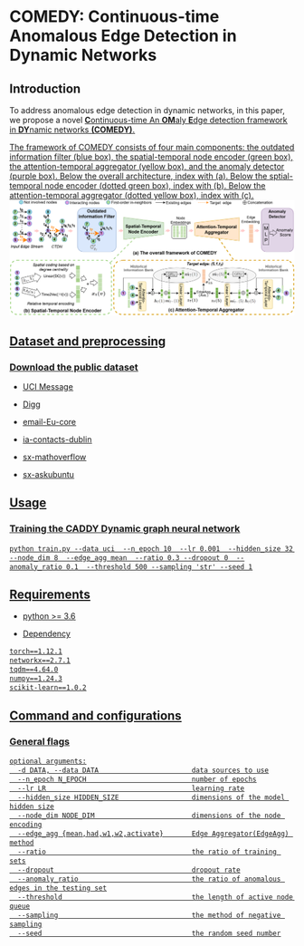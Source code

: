 # COMEDY: Continuous-time Anomalous Edge Detection in Dynamic Networks
<!--#### -->
## Introduction
To address anomalous edge detection in dynamic networks, in this paper, we propose a novel  <u>**C**<u>ontinuous-time An <u>**OM**<u>aly  <u>**E**<u>dge detection framework in  <u>**DY**<u>namic networks **(COMEDY)**.

The framework of COMEDY consists of four main components: the outdated information filter (blue box), the spatial-temporal node encoder (green box), the attention-temporal aggregator (yellow box), and the anomaly detector (purple box). Below the overall architecture, index with (a). Below the sptial-temporal node encoder (dotted green box), index with (b). Below the attention-temporal aggregator (dotted yellow box), index with (c).
![framework](framework.png)

## Dataset and preprocessing

### Download the public dataset
* [UCI Message](http://konect.cc/networks/opsahl-ucsocial)
  
* [Digg](http://konect.cc/networks/munmun_digg_reply)
  
* [email-Eu-core](https://snap.stanford.edu/data/email-Eu-core.html)

* [ia-contacts-dublin](https://networkrepository.com/ia-contacts-dublin.php)

* [sx-mathoverflow](https://snap.stanford.edu/data/sx-mathoverflow.html)

* [sx-askubuntu](https://snap.stanford.edu/data/sx-askubuntu.html)

## Usage
###  Training the CADDY Dynamic graph neural network
```
python train.py --data uci  --n_epoch 10  --lr 0.001  --hidden_size 32  --node_dim 8  --edge_agg mean  --ratio 0.3 --dropout 0  --anomaly_ratio 0.1  --threshold 500 --sampling 'str' --seed 1
```

## Requirements
* python >= 3.6

* Dependency

```{bash}
torch==1.12.1
networkx==2.7.1
tqdm==4.64.0
numpy==1.24.3
scikit-learn==1.0.2
```

## Command and configurations
### General flags
```{txt}
optional arguments:
  -d DATA, --data DATA                       data sources to use
  --n_epoch N_EPOCH                          number of epochs
  --lr LR                                    learning rate
  --hidden_size HIDDEN_SIZE                  dimensions of the model hidden size
  --node_dim NODE_DIM                        dimensions of the node encoding
  --edge_agg {mean,had,w1,w2,activate}       Edge Aggregator(EdgeAgg) method
  --ratio                                    the ratio of training sets
  --dropout                                  dropout rate
  --anomaly_ratio                            the ratio of anomalous edges in the testing set
  --threshold                                the length of active node queue
  --sampling                                 the method of negative sampling
  --seed                                     the random seed number
```
